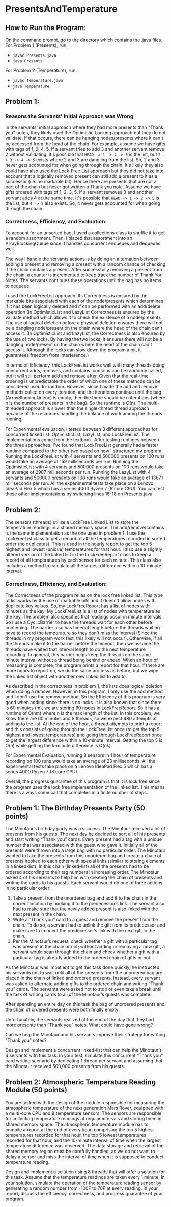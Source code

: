 # PresentsAndTemperature
## How to Run the Program:
On the command prompt, go to the directory which contains the .java files.
For Problem 1 (Presents), run:
- `javac Presents.java`
- `java Presents`

For Problem 2 (Temperature), run:
- `javac Temperature.java`
- `java Temperature`

## Problem 1:
### Reasons the Servants' Initial Approach was Wrong
In the servants' initial approach where they had more presents than "Thank you" notes, they likely used the Optimistic Locking approach but they do not validate. If that occurs, there can be hanging nodes/presents where it can't be accessed from the head of the chain. For example, assume we have gifts with tags of 1, 2, 4, 5. If a servant tries to add 3 and another servant remove 2 without validating, it's possible that `HEAD -> 1 -> 4 -> 5` is the list, but `2 -> 3 -> 4 -> 5` exists where 2 and 3 are dangling from the list. So, 2 and 3 never gets accounted for when going through the chain. It's likely they also could have also used the Lock-Free List approach but they did not take into account that a logically removed present can still add a present to it as a successor (i.e. no markable bit). Hence there are presents that are not a part of the chain but never got written a Thank you note. Assume we have gifts ordered with tags of 1, 2, 3, 5. If a servant removes 3 and another servant adds 4 at the same time. It's possible that `HEAD -> 1 -> 2 -> 5` is the list, but `4 -> 5` also exists. So, 4 never gets accounted for when going through the chain.

### Correctness, Efficiency, and Evaluation:
To account for an unsorted bag, I used a collections class to shuffle it to get a random assortment. Then, I placed that assortment into an ArrayBlockingQueue since it handles concurrent enqueues and dequeues well.

The way I handle the servants actions is by doing an alternation between adding a present and removing a present with a random chance of checking if the chain contains a present. After successfully removing a present from the chain, a counter is incremented to keep track the number of Thank You Notes. The servants continues these operations until the bag has no items to dequeue.

I used the LockFreeList approach. Its Correctness is ensured by the markable bits associated with each of the node/presents which determines if it has been logically deleted and if can be performed with an add/delete operation (In OptimisticList and LazyList Correctness is ensured by the validate method which allows it to check the existence of a node/present). The use of logical deletion before a physical deletion ensures there will not be a dangling node/present on the chain where the head of the chain can't access it. (In OptimisticList and LazyList, the Correctness is also ensured by the use of two locks. By having the two locks, it ensures there will not be a dangling node/present on the chain where the head of the chain can't access it. Although the locks can slow down the program a bit, it guarantees freedom from interference.)

In terms of Efficiency, this LockFreeList works well with many threads doing concurrent adds, removes, and contains. contains can be randomly called, but it will still perform add and remove after. Given that the real-time ordering is unpredictable the order of which one of these methods can be considered pseudo-random. However, since I made the add and remove methods called on every iteration, and the iterations continue until the bag (ArrayBlockingQueue) is empty, then the there should be n iterations (where n is the number of presents in the bag). So the runtime is O(n). The multi-threaded approach is slower than the single-thread thread approach because of the resources handling the balance of work among the threads running.

For Experimental evaluation, I tested between 3 different approaches for concurrent linked list: OptimisticList, LazyList, and LockFreeList. The implementations come from the textbook. After testing runtimes between the three approaches, I've found that LockFreeList generally had a faster runtime compared to the other two based on how I structured my program. Running the LockFreeList with 4 servants and 500000 presents on 100 runs would take an average of 159 milliseconds per run. Running the OptimisticList with 4 servants and 500000 presents on 100 runs would take an average of 2987 milliseconds per run. Running the LazyList with 4 servants and 500000 presents on 100 runs would take an average of 13671 milliseconds per run. All the experimental tests take place on a Lenovo IdeaPad Flex 5 which has a series 4000 Ryzen 7 (8 core CPU). You can test these other implementations by switching lines 16-18 on Presents.java

## Problem 2:
The sensors (threads) utilize a LockFree Linked List to store the temperature readings in a shared memory space. The add/remove/contains is the same implementation as the one used in problem 1. I use the LockFreeList class to get a record of all the temperatures recorded in sorted order (no duplicates). This is used in the hourly report to get the top 5 highest and lowest (unique) temperatures for that hour. I also use a slightly altered version of the linked list in the LockFreeReport class to keep a record of all temperatures by each sensor for each minute. This class also includes a method to calculate all the largest difference within a 10-minute interval.

### Correctness, Efficiency, and Evaluation:
The Correctness of the program relies on the lock free linked list. This type of list works by the use of markable bits and it doesn't allow nodes with duplicate key values. So, my LockFreeReport has a list of nodes with minutes as the key. My LockFreeList is a list of nodes with temperature as the key. The problem also specifies that readings occur in minute intervals. So I use a CyclicBarrier to have the threads wait for each other before continuing. The barrier also has timeout length before the threads waiting have to record the temperature so they don't miss the interval (Since the threads in my program work fast, this likely will not occur). Otherwise, if all the threads make it to the barrier before the timeout, then we assume the threads have waited that interval length to do the next temperature recording. In general, this barrier helps keep the threads on the same minute interval without a thread being behind or ahead. When an hour of measuring is complete, the program prints a report for that hour. If there are more hours to report on, we do the same process as before, but we wipe the linked list object with another new linked list to add to.

As described in the correctness in problem 1, the lists does logical deletion when doing a remove. However, in this program, I only use the add method and I don't use the remove method. So the Efficiency of this program is very good when adding since there is no locks. It is also known that since there is 60 minutes (m), we are storing 60 nodes in LockFreeReport. So it has a runtime of O(nm) where n is the max length of the list. In this problem, we know there are 60 minutes and 8 threads, so we expect 480 attempts at adding to the list. At the end of the hour, a thread attempts to print a report and this consists of going through the LockFreeList once (to get the top 5 highest and lowest temperatures) and going through LockFreeReport once to get the largest difference within a 10-minute interval. Getting the top 5 is O(n) while getting the k-minute difference is O(nk).

For Experimental Evaluation, running 8 sensors in 1 hour of temperature recording on 100 runs would take an average of 23 milliseconds. All the experimental tests take place on a Lenovo IdeaPad Flex 5 which has a series 4000 Ryzen 7 (8 core CPU).

Overall, the progress guarantee of this program is that it is lock free since the program uses the lock free implementation of the linked list. This means there is always some call that completes in a finite number of steps.

## Problem 1: The Birthday Presents Party (50 points)

The Minotaur’s birthday party was a success. The Minotaur received a lot of presents from his guests. The next day he decided to sort all of his presents and start writing “Thank you” cards. Every present had a tag with a unique number that was associated with the guest who gave it. Initially all of the presents were thrown into a large bag with no particular order. The Minotaur wanted to take the presents from this unordered bag and create a chain of presents hooked to each other with special links (similar to storing elements in a linked-list). In this chain (linked-list) all of the presents had to be ordered according to their tag numbers in increasing order. The Minotaur asked 4 of his servants to help him with creating the chain of presents and writing the cards to his guests. Each servant would do one of three actions in no particular order:

   1) Take a present from the unordered bag and add it to the chain in the correct location by hooking it to the predecessor’s link. The servant also had to make sure that the newly added present is also linked with the next present in the chain.
   2) Write a “Thank you” card to a guest and remove the present from the chain. To do so, a servant had to unlink the gift from its predecessor and make sure to connect the predecessor’s link with the next gift in the chain.
   3) Per the Minotaur’s request, check whether a gift with a particular tag was present in the chain or not; without adding or removing a new gift, a servant would scan through the chain and check whether a gift with a particular tag is already added to the ordered chain of gifts or not.

As the Minotaur was impatient to get this task done quickly, he instructed his servants not to wait until all of the presents from the unordered bag are placed in the chain of linked and ordered presents. Instead, every servant was asked to alternate adding gifts to the ordered chain and writing “Thank you” cards. The servants were asked not to stop or even take a break until the task of writing cards to all of the Minotaur’s guests was complete.

After spending an entire day on this task the bag of unordered presents and the chain of ordered presents were both finally empty!

Unfortunately, the servants realized at the end of the day that they had more presents than “Thank you” notes. What could have gone wrong?

Can we help the Minotaur and his servants improve their strategy for writing “Thank you” notes?

Design and implement a concurrent linked-list that can help the Minotaur’s 4 servants with this task. In your test, simulate this concurrent “Thank you” card writing scenario by dedicating 1 thread per servant and assuming that the Minotaur received 500,000 presents from his guests.

 

## Problem 2: Atmospheric Temperature Reading Module (50 points)

You are tasked with the design of the module responsible for measuring the atmospheric temperature of the next generation Mars Rover, equipped with a multi-core CPU and 8 temperature sensors. The sensors are responsible for collecting temperature readings at regular intervals and storing them in shared memory space. The atmospheric temperature module has to compile a report at the end of every hour, comprising the top 5 highest temperatures recorded for that hour, the top 5 lowest temperatures recorded for that hour, and the 10-minute interval of time when the largest temperature difference was observed. The data storage and retrieval of the shared memory region must be carefully handled, as we do not want to delay a sensor and miss the interval of time when it is supposed to conduct temperature reading. 

Design and implement a solution using 8 threads that will offer a solution for this task. Assume that the temperature readings are taken every 1 minute. In your solution, simulate the operation of the temperature reading sensor by generating a random number from -100F to 70F at every reading. In your report, discuss the efficiency, correctness, and progress guarantee of your program.
